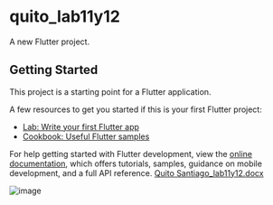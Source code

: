 # quito_lab11y12

A new Flutter project.

## Getting Started

This project is a starting point for a Flutter application.

A few resources to get you started if this is your first Flutter project:

- [Lab: Write your first Flutter app](https://docs.flutter.dev/get-started/codelab)
- [Cookbook: Useful Flutter samples](https://docs.flutter.dev/cookbook)

For help getting started with Flutter development, view the
[online documentation](https://docs.flutter.dev/), which offers tutorials,
samples, guidance on mobile development, and a full API reference.
[Quito Santiago_lab11y12.docx](https://github.com/user-attachments/files/20825867/Quito.Santiago_lab11y12.docx)

![image](https://github.com/user-attachments/assets/c09c0dc8-365c-462f-a70b-cc1e154c89d6)

